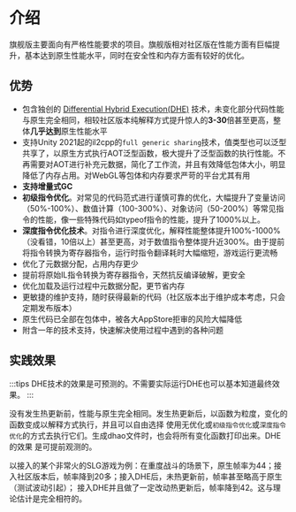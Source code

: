 # 介绍

旗舰版主要面向有严格性能要求的项目。旗舰版相对社区版在性能方面有巨幅提升，基本达到原生性能水平，同时在安全性和内存方面有较好的优化。


## 优势

- 包含独创的 [Differential Hybrid Execution(DHE)](../../basic/differentialhybridexecution) 技术，未变化部分代码性能与原生完全相同，相较社区版本纯解释方式提升惊人的**3-30**倍甚至更高，整体**几乎达到**原生性能水平
- 支持Unity 2021起的il2cpp的`full generic sharing`技术，值类型也可以泛型共享了，以原生方式执行AOT泛型函数，极大提升了泛型函数的执行性能。不再需要对AOT进行补充元数据，简化了工作流，并且有效降低包体大小，明显降低了内存占用。对WebGL等包体和内存要求严苛的平台尤其有用
- **支持增量式GC**
- **初级指令优化**。对常见的代码范式进行谨慎可靠的优化，大幅提升了变量访问（50%-100%）、数值计算（100-300%）、对象访问（50-200%）等常见指令的性能，像一些特殊代码如typeof指令的性能，提升了1000%以上。
- **深度指令优化技术**。对指令进行深度优化，解释性能整体提升100%-1000%（没看错，10倍以上）甚至更高，对于数值指令整体提升近300%。由于提前将指令转换为寄存器指令，运行时指令翻译耗时大幅缩短，游戏运行更流畅
- 优化了元数据分配，占用内存更少
- 提前将原始IL指令转换为寄存器指令，天然抗反编译破解，更安全
- 优化加载及运行过程中元数据分配，更节省内存
- 更敏捷的维护支持，随时获得最新的代码（社区版本出于维护成本考虑，只会定期发布版本）
- 原生代码已全部在包体中，被各大AppStore拒审的风险大幅降低
- 附含一年的技术支持，快速解决使用过程中遇到的各种问题


## 实践效果

:::tips
DHE技术的效果是可预测的。不需要实际运行DHE也可以基本知道最终效果。
:::

没有发生热更新前，性能与原生完全相同。发生热更新后，以函数为粒度，变化的函数变成以解释方式执行，并且可以自由选择
使用无优化或`初级指令优化`或`深度指令优化`的方式去执行它们。生成dhao文件时，也会将所有变化函数打印出来。DHE的效果
是可提前观测的。

以接入的某个非常火的SLG游戏为例：在重度战斗的场景下，原生帧率为44；接入社区版本后，帧率降到20多；接入DHE后，未热更新前，帧率甚至略高于原生（测试波动引起）；
接入DHE并且做了一定改动热更新后，帧率降到42。这与理论估计是完全相符的。


